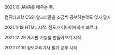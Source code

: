 2021.10 JAVA를 배우는 중.

컴퓨터과학 CS와 알고리즘을 조금씩 공부하는것도 잊지 말자

2021.11.19 HTML 시작. 진도가 어마어마하게 빠르다.

2021.12.29 게시판 기능을 만들어보기 시작.

2022.01.10 정보처리기사 필기 공부 시작.

<!---
GreenShrew/GreenShrew is a ✨ special ✨ repository because its `README.md` (this file) appears on your GitHub profile.
You can click the Preview link to take a look at your changes.
--->
